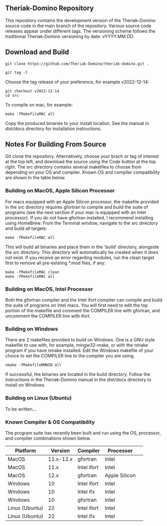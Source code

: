 ## Theriak-Domino Repository
This repository contains the development version of the 
Theriak-Domino source code in the main branch of the repository. 
Various source code releases appear under different 
tags. The versioning scheme follows the traditional Theriak-Domino
versioning by date: vYYYY.MM.DD.

## Download and Build

```
git clone https://github.com/Theriak-Domino/theriak-domino.git .

git tag -l
```

Choose the tag release of your preference, for example v2022-12-14:

```
git checkout v2022-12-14
cd src
```

To compile on mac, for example:

```
make -fMakefileMAC all
```

Copy the produced binaries to your install location. See the manual
in dist/docs directory for installation instructions.

## Notes For Building From Source

Git clone the repository. Alternatively, choose your brach or
tag of interest at the top left, and download the source using
the Code button at the top right. The src directory  contains
several makefiles to choose from depending on your OS and compiler. 
Known OS and compiler compatibility are shown in the table below.


### Building on MacOS, Apple Silicon Processor

For macs equipped with an Apple Silicon processor, the makefile 
provided in the src directory requires gfortran to compile and
build the suite of programs (see the next section if your mac 
is equipped with an Intel processor). If you do not have gfortran
installed, I recommend installing using HomeBrew. From the 
Terminal window, navigate to the src directory and build all 
targets:

```
make -fMakefileMAC all
```

This will build all binaries and place them in the 'build' 
directory, alongside the src directory. This directory will 
automatically be created when it does not exist. If you receive 
an error regarding modules, run the clean target first to 
remove all pre-existing *.mod files, if any:

```
make -fMakefileMAC clean
make -fMakefileMAC all
```

### Building on MacOS, Intel Processor

Both the gfortran compiler and the Intel ifort compiler 
can compile and build the suite of programs on Intel macs.
You will first need to edit the top portion of the makefile
and comment the COMPILER line with gfortran, and uncomment
the COMPILER line with ifort.


### Building on Windows

There are 2 makefiles provided to build on Windows. One is
a GNU style makefile to use with, for example, mingw32-make, 
or with the nmake program if you have nmake installed. Edit
the Windows makefile of your choice to set the COMPILER line
to the compiler you are using.

```
nmake -fMakefileNMWIN all
```

If successful, the binaries are located in the build directory.
Follow the instructions in the Theriak-Domino manual in the
dist/docs directory to install on Windows.

### Building on Linux (Ubuntu)

To be written... 

### Known Compiler & OS Compatibility
The program suite has recently been built and run using 
the OS, processor, and compiler combinations shown below. 

| Platform       | Version   | Compiler    | Processor     |   |
|----------------|-----------|-------------|---------------|---|
| MacOS          | 11.x-12.x | gfortran    | Intel         |   |
| MacOS          | 11.x      | Intel ifort | Intel         |   |
| MacOS          | 12.x      | gfortran    | Apple Silicon |   |
| Windows        | 10        | Intel ifort | Intel         |   |
| Windows        | 10        | Intel ifx   | Intel         |   |
| Windows        | 10        | gfortran    | Intel         |   |
| Linux (Ubuntu) | 22        | Intel ifort | Intel         |   |
| Linux (Ubuntu) | 22        | Intel ifx   | Intel         |   |

